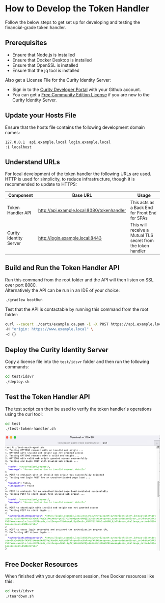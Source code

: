 # How to Develop the Token Handler

Follow the below steps to get set up for developing and testing the financial-grade token handler.

## Prerequisites

- Ensure that Node.js is installed
- Ensure that Docker Desktop is installed
- Ensure that OpenSSL is installed
- Ensure that the jq tool is installed

Also get a License File for the Curity Identity Server:

- Sign in to the [Curity Developer Portal](https://developer.curity.io/) with your Github account.
- You can get a [Free Community Edition License](https://curity.io/product/community/) if you are new to the Curity Identity Server.

## Update your Hosts File

Ensure that the hosts file contains the following development domain names:

```text
127.0.0.1  api.example.local login.example.local
:1 localhost
```

## Understand URLs

For local development of the token handler the following URLs are used.\
HTTP is used for simplicity, to reduce infrastructure, though it is recommended to update to HTTPS:

| Component | Base URL | Usage |
| --------- | -------- | ----- |
| Token Handler API | http://api.example.local:8080/tokenhandler | This acts as a Back End for Front End for SPAs |
| Curity Identity Server | http://login.example.local:8443 | This will receive a Mutual TLS secret from the token handler | 

## Build and Run the Token Handler API

Run this command from the root folder and the API will then listen on SSL over port 8080.\
Alternatively the API can be run in an IDE of your choice:

```bash
./gradlew bootRun
```

Test that the API is contactable by running this command from the root folder:

```bash
curl --cacert ./certs/example.ca.pem -i -X POST https://api.example.local:8080/tokenhandler/refresh \
-H "origin: https://www.example.local" \
-d {}
```

## Deploy the Curity Identity Server

Copy a license file into the `test/idsvr` folder and then run the following commands:

```bash
cd test/idsvr
./deploy.sh
```

## Test the Token Handler API

The test script can then be used to verify the token handler's operations using the curl tool:

```bash
cd test
./test-token-handler.sh
```

![API Tests](api-tests.png)

## Free Docker Resources

When finished with your development session, free Docker resources like this:

```bash
cd test/idsvr
./teardown.sh
```